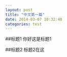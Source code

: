 ```yaml
---
layout: post
title: "中文第一篇"
date: 2014-03-07 10:32:40
categories: test
---
```


##标题1
你好这是标题1

##标题2
标题2在这
